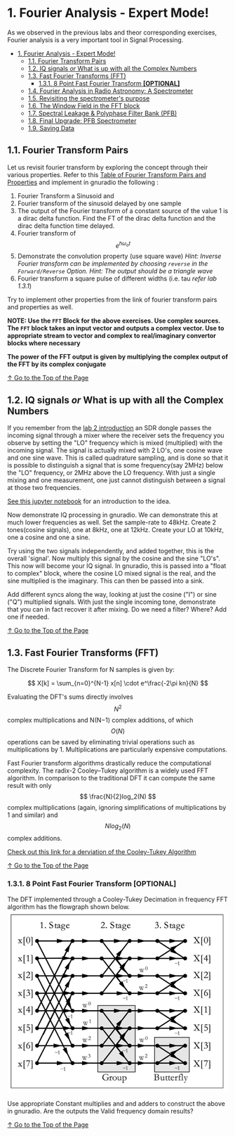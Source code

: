 # 1. Fourier Analysis - Expert Mode! 

As we observed in the previous labs and theor corresponding exercises, Fourier analysis is a very important tool in Signal Processing. 

<!-- TOC -->

- [1. Fourier Analysis - Expert Mode!](#1-fourier-analysis---expert-mode)
    - [1.1. Fourier Transform Pairs](#11-fourier-transform-pairs)
    - [1.2. IQ signals *or* What is up with all the Complex Numbers](#12-iq-signals-or-what-is-up-with-all-the-complex-numbers)
    - [1.3. Fast Fourier Transforms (FFT)](#13-fast-fourier-transforms-fft)
        - [1.3.1. 8 Point Fast Fourier Transform **[OPTIONAL]**](#131-8-point-fast-fourier-transform-optional)
    - [1.4. Fourier Analysis in Radio Astronomy: A Spectrometer](#14-fourier-analysis-in-radio-astronomy-a-spectrometer)
    - [1.5. Revisiting the spectrometer's purpose](#15-revisiting-the-spectrometers-purpose)
    - [1.6. The Window Field in the FFT block](#16-the-window-field-in-the-fft-block)
    - [1.7. Spectral Leakage & Polyphase Filter Bank (PFB)](#17-spectral-leakage--polyphase-filter-bank-pfb)
    - [1.8. Final Upgrade: PFB Spectrometer](#18-final-upgrade-pfb-spectrometer)
    - [1.9. Saving Data](#19-saving-data)

<!-- /TOC -->

## 1.1. Fourier Transform Pairs

Let us revisit fourier transform by exploring the concept through their various properties. Refer to this [Table of Fourier Transform Pairs and Properties](http://www.ws.binghamton.edu/fowler/fowler%20personal%20page/EE301_files/FT%20Tables_rev3.pdf) and implement in gnuradio the following :

1. Fourier Transform a Sinusoid and 
2. Fourier transform of the sinusoid delayed by one sample
3. The output of the Fourier transform of a constant source of the value 1 is a dirac delta function. Find the FT of the dirac delta function and the dirac delta function time delayed.
4. Fourier transform of $$ e^{h\omega_o t} $$
5. Demonstrate the convolution property (use square wave) *Hint: Inverse Fourier transform can be implemented by choosing ``reverse`` in the ``Forward/Reverse`` Option. Hint: The output should be a triangle wave*
6. Fourier transform  a square pulse of different widths (i.e. tau *refer lab 1.3.1*)

Try to implement other properties from the link of fourier transform pairs and properties as well. 

**NOTE: Use the ``FFT`` Block for the above exercises. Use complex sources. The `FFT` block takes an input vector and outputs a complex vector. Use to appropriate stream to vector and complex to real/imaginary convertor blocks where necessary**

**The power of the FFT output is given by multiplying the complex output of the FFT by its complex conjugate**

[↑ Go to the Top of the Page](#)

## 1.2. IQ signals *or* What is up with all the Complex Numbers

If you remember from the [lab 2 introduction](../02/#21-introduction) an SDR dongle passes the incoming signal through a mixer where the receiver sets the frequency you observe by setting the "LO" frequency which is mixed (multiplied) with the incoming signal.  The signal is actually mixed with 2 LO's, one cosine wave and one sine wave.  This is called quadrature sampling, and is done so that it is possible to distinguish a signal that is some frequency(say 2MHz) below the "LO" frequency, or 2MHz above the LO frequency.  With just a single mixing and one measurement, one just cannot distinguish between a signal at those two frequencies.

[See this jupyter notebook](I_Q_quadrature_sampling.html) for an 
introduction to the idea.  

Now demonstrate IQ processing in gnuradio.  We can demonstrate this at much lower frequencies as well.  Set the sample-rate to 48kHz.  Create 2 tones(cosine signals), one at 8kHz, one at 12kHz.  Create your LO at 10kHz, one a cosine and one a sine.

Try using the two signals independently, and added together, this is the overall 'signal'.
Now multiply this signal by the cosine and the sine "LO's".  This now will become your IQ signal.  In gnuradio, this is passed into a "float to complex" block,
where the cosine LO mixed signal is the real, and the sine multiplied is the imaginary.  This can then be passed into a sink.  

Add different syncs along the way, looking at just the cosine ("I") or sine ("Q")
multiplied signals.  With just the single incoming tone, demonstrate that you can in fact recover it after mixing.  Do we need a filter?  Where? Add one if needed.  






[↑ Go to the Top of the Page](#)

## 1.3. Fast Fourier Transforms (FFT)

The Discrete Fourier Transform for N samples is given by:

$$
X[k] = \sum_{n=0}^{N-1} x[n] \cdot e^\frac{-2\pi kn}{N}
$$

Evaluating the DFT's sums directly involves $$ N^2 $$ complex multiplications and N(N−1) complex additions, of which $$ O(N) $$ operations can be saved by eliminating trivial operations such as multiplications by 1. Multiplications are particularly expensive computations. 

Fast Fourier transform algorithms drastically reduce the computational complexity. The radix-2 Cooley–Tukey algorithm is a widely used FFT algorithm.  In comparison to the traditional DFT it can compute the same result with only $$ \frac{N}{2}log_2(N) $$ complex multiplications (again, ignoring simplifications of multiplications by 1 and similar) and $$ Nlog_2(N) $$ complex additions. 

[Check out this link for a derviation of the Cooley-Tukey Algorithm](http://en.dsplib.org/content/fft_dec_in_freq.html)

[↑ Go to the Top of the Page](#)

### 1.3.1. 8 Point Fast Fourier Transform **[OPTIONAL]**

The DFT implemented through a Cooley-Tukey Decimation in frequency FFT algorithm has the flowgraph shown below.
![8pfft](img/fft8p.png)

Use appropriate Constant multiplies and and adders to construct the above in gnuradio. Are the outputs the Valid frequency domain results? 

[↑ Go to the Top of the Page](#)

<!--
## 1.4. Fourier Analysis in Radio Astronomy: A Spectrometer

[↑ Go to the Top of the Page](#)

## 1.5. Revisiting the spectrometer's purpose

## 1.6. The Window Field in the FFT block

[↑ Go to the Top of the Page](#)

## 1.7. Spectral Leakage & Polyphase Filter Bank (PFB)

[↑ Go to the Top of the Page](#)

## 1.8. Final Upgrade: PFB Spectrometer

[↑ Go to the Top of the Page](#)

## 1.9. Saving Data

[↑ Go to the Top of the Page](#)
-->
